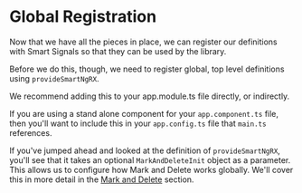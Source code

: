 # Global Registration

Now that we have all the pieces in place, we can register our definitions with Smart Signals so that they can be used by the library.

Before we do this, though, we need to register global, top level definitions using `provideSmartNgRX`.

We recommend adding this to your app.module.ts file directly, or indirectly.

If you are using a stand alone component for your `app.component.ts` file, then you'll want to include this in your `app.config.ts` file that `main.ts` references.

If you've jumped ahead and looked at the definition of `provideSmartNgRX`, you'll see that it takes an optional `MarkAndDeleteInit` object as a parameter. This allows us to configure how Mark and Delete works globally. We'll cover this in more detail in the [Mark and Delete](/using-smart-signals/mark-and-delete) section.
